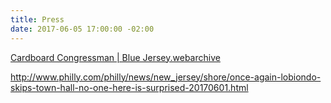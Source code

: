 ```yaml
---
title: Press
date: 2017-06-05 17:00:00 -02:00
---
```




[Cardboard Congressman | Blue Jersey.webarchive](/uploads/Cardboard%20Congressman%20%7C%20Blue%20Jersey.webarchive)

[](https://manage.siteleaf.com/api/v2/sites/5935a48c9521614c3edb68b6/source/_uploads/Cardboard%20Congressman%20%7C%20Blue%20Jersey.webarchive?download)

http://www.philly.com/philly/news/new_jersey/shore/once-again-lobiondo-skips-town-hall-no-one-here-is-surprised-20170601.html